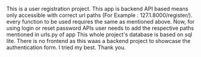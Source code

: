This is a user registration project. This app is backend API based means only accessible with correct url paths (For Example : 127.1.8000/register/).
every function to be used requires the same as mentioned above.
Now, for using login or reset password APIs user needs to add the respective paths mentioned in urls.py of app 
This whole project's database is based on sql lite.
There is no frontend as this waas a backend project to showcase the authentication form.
I tried my best. Thank you.
